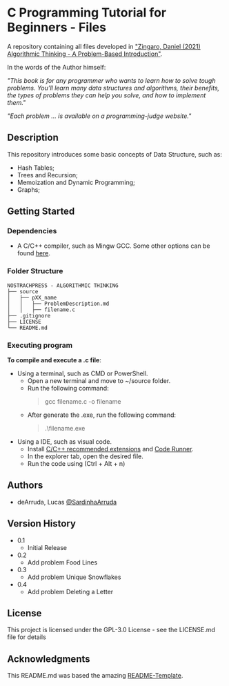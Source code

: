 # C Programming Tutorial for Beginners - Files

A repository containing all files developed in ["Zingaro, Daniel (2021) Algorithmic Thinking - A Problem-Based Introduction"](https://nostarch.com/algorithmic-thinking).

In the words of the Author himself:

*"This book is for any programmer who wants to learn how to solve tough problems. You’ll learn many data structures and algorithms, their benefits, the types of problems they can help you solve, and how to implement them."*

*"Each problem ... is available on a programming-judge website."*

## Description

This repository introduces some basic concepts of Data Structure, such as:
- Hash Tables;
- Trees and Recursion;
- Memoization and Dynamic Programming;
- Graphs;

## Getting Started

### Dependencies

* A C/C++ compiler, such as Mingw GCC. Some other options can be found [here](https://en.wikipedia.org/wiki/List_of_compilers#C_compilers).

### Folder Structure
````
NOSTRACHPRESS - ALGORITHMIC THINKING
├── source
│   ├── pXX_name
│   │   ├── ProblemDescription.md
│   │   ├── filename.c
├── .gitignore
├── LICENSE
└── README.md
````

### Executing program

**To compile and execute a .c file**:
- Using a terminal, such as CMD or PowerShell.
    * Open a new terminal and move to ~/source folder.
    * Run the following command:
        > gcc filename.c -o filename
    * After generate the .exe, run the following command:
        > .\filename.exe
- Using a IDE, such as visual code.
    * Install [C/C++ recommended extensions](https://marketplace.visualstudio.com/items?itemName=ms-vscode.cpptools-extension-pack) and [Code Runner](https://marketplace.visualstudio.com/items?itemName=formulahendry.code-runner).
    * In the explorer tab, open the desired file.
    * Run the code using (Ctrl + Alt + n)

## Authors

 - deArruda, Lucas [@SardinhaArruda](https://twitter.com/SardinhaArruda)

## Version History

* 0.1
    * Initial Release
* 0.2
    * Add problem Food Lines
* 0.3
    * Add problem Unique Snowflakes
* 0.4
    * Add problem Deleting a Letter

## License

This project is licensed under the GPL-3.0 License - see the LICENSE.md file for details

## Acknowledgments

This README.md was based the amazing [README-Template](https://gist.github.com/DomPizzie/7a5ff55ffa9081f2de27c315f5018afc).